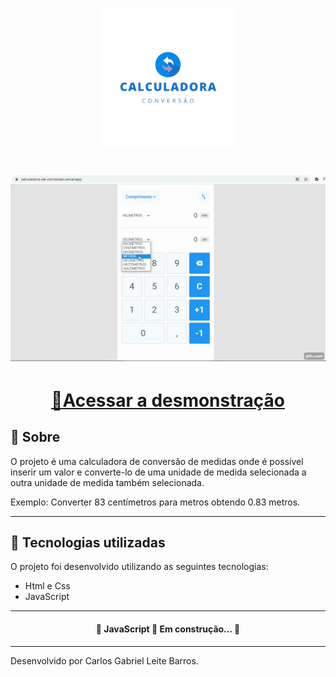 <h1 align="center">
    <a href="https://calculadora-de-conversao.vercel.app/">
        <img width="220px" src="img/logo.png">
    </a>
</h1>

<h1>
    <img src="img/preview.gif">
</h1>

<h1 align="center">
    <a href="https://calculadora-de-conversao.vercel.app/">🔗Acessar a desmonstração</a>
</h1>

## 📄 Sobre

O projeto é uma calculadora de conversão de medidas onde é possível inserir um valor e converte-lo de uma unidade de medida selecionada a outra unidade de medida também selecionada.

Exemplo: Converter 83 centímetros para metros obtendo 0.83 metros.

---

## 🚀 Tecnologias utilizadas

O projeto foi desenvolvido utilizando as seguintes tecnologias:

- Html e Css
- JavaScript

---

<h4 align="center"> 
	🚧  JavaScript 🚀 Em construção...  🚧
</h4>

---

Desenvolvido por Carlos Gabriel Leite Barros.